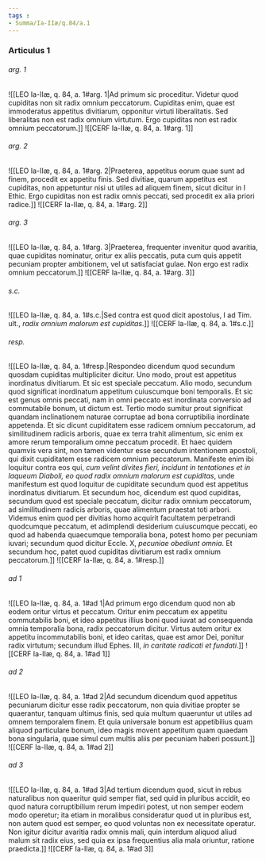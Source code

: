 ```yaml
---
tags : 
- Summa/Ia-IIæ/q.84/a.1
---
```


### Articulus 1

###### arg. 1
![[LEO Ia-IIæ, q. 84, a. 1#arg. 1|Ad primum sic proceditur. Videtur quod cupiditas non sit radix omnium peccatorum. Cupiditas enim, quae est immoderatus appetitus divitiarum, opponitur virtuti liberalitatis. Sed liberalitas non est radix omnium virtutum. Ergo cupiditas non est radix omnium peccatorum.]]
![[CERF Ia-IIæ, q. 84, a. 1#arg. 1]]

###### arg. 2
![[LEO Ia-IIæ, q. 84, a. 1#arg. 2|Praeterea, appetitus eorum quae sunt ad finem, procedit ex appetitu finis. Sed divitiae, quarum appetitus est cupiditas, non appetuntur nisi ut utiles ad aliquem finem, sicut dicitur in I Ethic. Ergo cupiditas non est radix omnis peccati, sed procedit ex alia priori radice.]]
![[CERF Ia-IIæ, q. 84, a. 1#arg. 2]]

###### arg. 3
![[LEO Ia-IIæ, q. 84, a. 1#arg. 3|Praeterea, frequenter invenitur quod avaritia, quae cupiditas nominatur, oritur ex aliis peccatis, puta cum quis appetit pecuniam propter ambitionem, vel ut satisfaciat gulae. Non ergo est radix omnium peccatorum.]]
![[CERF Ia-IIæ, q. 84, a. 1#arg. 3]]

###### s.c.
![[LEO Ia-IIæ, q. 84, a. 1#s.c.|Sed contra est quod dicit apostolus, I ad Tim. ult., *radix omnium malorum est cupiditas*.]]
![[CERF Ia-IIæ, q. 84, a. 1#s.c.]]

###### resp.
![[LEO Ia-IIæ, q. 84, a. 1#resp.|Respondeo dicendum quod secundum quosdam cupiditas multipliciter dicitur. Uno modo, prout est appetitus inordinatus divitiarum. Et sic est speciale peccatum. Alio modo, secundum quod significat inordinatum appetitum cuiuscumque boni temporalis. Et sic est genus omnis peccati, nam in omni peccato est inordinata conversio ad commutabile bonum, ut dictum est. Tertio modo sumitur prout significat quandam inclinationem naturae corruptae ad bona corruptibilia inordinate appetenda. Et sic dicunt cupiditatem esse radicem omnium peccatorum, ad similitudinem radicis arboris, quae ex terra trahit alimentum, sic enim ex amore rerum temporalium omne peccatum procedit. Et haec quidem quamvis vera sint, non tamen videntur esse secundum intentionem apostoli, qui dixit cupiditatem esse radicem omnium peccatorum. Manifeste enim ibi loquitur contra eos qui, *cum velint divites fieri, incidunt in tentationes et in laqueum Diaboli, eo quod radix omnium malorum est cupiditas*, unde manifestum est quod loquitur de cupiditate secundum quod est appetitus inordinatus divitiarum. Et secundum hoc, dicendum est quod cupiditas, secundum quod est speciale peccatum, dicitur radix omnium peccatorum, ad similitudinem radicis arboris, quae alimentum praestat toti arbori. Videmus enim quod per divitias homo acquirit facultatem perpetrandi quodcumque peccatum, et adimplendi desiderium cuiuscumque peccati, eo quod ad habenda quaecumque temporalia bona, potest homo per pecuniam iuvari; secundum quod dicitur Eccle. X, *pecuniae obediunt omnia*. Et secundum hoc, patet quod cupiditas divitiarum est radix omnium peccatorum.]]
![[CERF Ia-IIæ, q. 84, a. 1#resp.]]

###### ad 1
![[LEO Ia-IIæ, q. 84, a. 1#ad 1|Ad primum ergo dicendum quod non ab eodem oritur virtus et peccatum. Oritur enim peccatum ex appetitu commutabilis boni, et ideo appetitus illius boni quod iuvat ad consequenda omnia temporalia bona, radix peccatorum dicitur. Virtus autem oritur ex appetitu incommutabilis boni, et ideo caritas, quae est amor Dei, ponitur radix virtutum; secundum illud Ephes. III, *in caritate radicati et fundati*.]]
![[CERF Ia-IIæ, q. 84, a. 1#ad 1]]

###### ad 2
![[LEO Ia-IIæ, q. 84, a. 1#ad 2|Ad secundum dicendum quod appetitus pecuniarum dicitur esse radix peccatorum, non quia divitiae propter se quaerantur, tanquam ultimus finis, sed quia multum quaeruntur ut utiles ad omnem temporalem finem. Et quia universale bonum est appetibilius quam aliquod particulare bonum, ideo magis movent appetitum quam quaedam bona singularia, quae simul cum multis aliis per pecuniam haberi possunt.]]
![[CERF Ia-IIæ, q. 84, a. 1#ad 2]]

###### ad 3
![[LEO Ia-IIæ, q. 84, a. 1#ad 3|Ad tertium dicendum quod, sicut in rebus naturalibus non quaeritur quid semper fiat, sed quid in pluribus accidit, eo quod natura corruptibilium rerum impediri potest, ut non semper eodem modo operetur; ita etiam in moralibus consideratur quod ut in pluribus est, non autem quod est semper, eo quod voluntas non ex necessitate operatur. Non igitur dicitur avaritia radix omnis mali, quin interdum aliquod aliud malum sit radix eius, sed quia ex ipsa frequentius alia mala oriuntur, ratione praedicta.]]
![[CERF Ia-IIæ, q. 84, a. 1#ad 3]]

